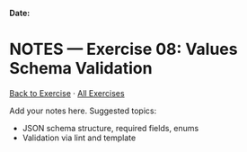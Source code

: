 **Date:** 

# NOTES — Exercise 08: Values Schema Validation

[Back to Exercise](./README.md) · [All Exercises](../../README.md#exercises)

Add your notes here. Suggested topics:
- JSON schema structure, required fields, enums
- Validation via lint and template


